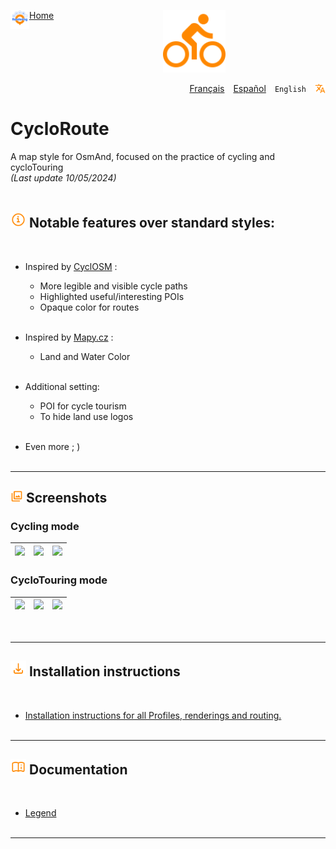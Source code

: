 <span style="float:left;"><img src="icon/logo_OsmAnd-Rendering.svg" width="30" /> </span>
<span style="float:left;"><a href="https://osmand-rendering.github.io/index_EN.html">Home</a>&emsp;</span>
  

<p style="text-align:center;"> <img src="icon/bicycle.svg" width="100" class="center"> </p>

<span style="float:right;"><img src="icon/translate.svg" width="17" /> </span> <span style="float:right;"><code>English</code>&emsp;</span>
<span style="float:right;"><a href="README_ES.md">Español</a>&emsp;</span>
<span style="float:right;"><a href="README.md">Français</a>&emsp;</span>
<br>



# CycloRoute

A map style for OsmAnd, focused on the practice of cycling and cycloTouring<br>
*(Last update 10/05/2024)*<br><br>

## <img src="icon/info.svg" width="25" > Notable features over standard styles:
<br>

- Inspired by [CyclOSM](https://www.cyclosm.org/) :

     - More legible and visible cycle paths
     - Highlighted useful/interesting POIs
     - Opaque color for routes<br><br>

- Inspired by [Mapy.cz](https://en.mapy.cz/) :
     - Land and Water Color<br><br>

- Additional setting:
     - POI for cycle tourism
     - To hide land use logos<br><br>
- Even more ; )
<br><br>

---

## <img src="icon/screenshot.svg" width="20" > Screenshots<br>
### Cycling mode
| <img src="Screenshots/CycloRoute_Cycling-1.png" width="250" /> | <img src="Screenshots/CycloRoute_Cycling-2.png" width="250" /> | <img src="Screenshots/CycloRoute_Cycling-3.png" width="250" /> |
| :-------------: | :-------------: | :-------------: |

### CycloTouring mode
| <img src="Screenshots/CycloRoute_Touring-1.png" width="250" /> | <img src="Screenshots/CycloRoute_Touring-2.png" width="250" /> | <img src="Screenshots/CycloRoute_Touring-3.png" width="250" /> |
| :-------------: | :-------------: | :-------------: |
<br>

---
## <img src="icon/download.svg" width="25" > Installation instructions
<br>

- [Installation instructions for all Profiles, renderings and routing.](https://github.com/OsmAnd-Rendering/.github/wiki/EN%E2%80%94Download-and-Install)
<br><br>

---

## <img src="icon/book_info.svg" width="25" > Documentation
<br>

- [Legend](https://www.cyclosm.org/legend.html)<br><br>

---

